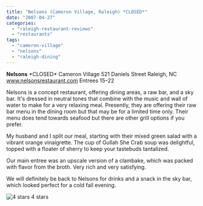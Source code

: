 ```yaml
---
title: "Nelsons (Cameron Village, Raleigh) *CLOSED*"
date: "2007-04-27"
categories:
  - "raleigh-restaurant-reviews"
  - "restaurants"
tags:
  - "cameron-village"
  - "nelsons"
  - "raleigh-dining"
---
```


**Nelsons** \*CLOSED\* Cameron Village 521 Daniels Street Raleigh, NC www.nelsonsrestaurant.com Entrees $15–$22

Nelsons is a concept restaurant, offering dining areas, a raw bar, and a sky bar. It's dressed in neutral tones that combine with the music and wall of water to make for a very relaxing meal. Presently, they are offering their raw bar menu in the dining room but that may be for a limited time only. Their menu does tend towards seafood but there are other grill options if you prefer.

My husband and I split our meal, starting with their mixed green salad with a vibrant orange vinaigrette. The cup of Gullah She Crab soup was delightful, topped with a floater of sherry to keep your tastebuds tantalized.

Our main entree was an upscale version of a clambake, which was packed with flavor from the broth. Very rich and very satisfying.

We will definitely be back to Nelsons for drinks and a snack in the sky bar, which looked perfect for a cold fall evening.




<div class="caption">

![4 stars](http://s3.amazonaws.com/thegourmez-wpmedia/2009/02/rating_truffle1.gif "rating_truffle1") 4 stars</div>

